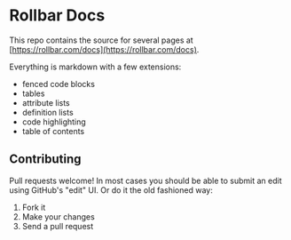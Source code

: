 # Rollbar Docs

This repo contains the source for several pages at [https://rollbar.com/docs](https://rollbar.com/docs).

Everything is markdown with a few extensions:

- fenced code blocks
- tables
- attribute lists
- definition lists
- code highlighting
- table of contents

## Contributing

Pull requests welcome! In most cases you should be able to submit an edit using GitHub's "edit" UI. Or do it the old fashioned way:

1. Fork it
2. Make your changes
3. Send a pull request
